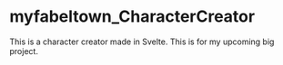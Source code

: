# myfabeltown_CharacterCreator
 This is a character creator made in Svelte. This is for my upcoming big project.
